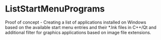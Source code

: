 # ListStartMenuPrograms
Proof of concept - Creating a list of applications installed on Windows based on the available start menu entries and their *.lnk files in C++/Qt and additional filter for graphics applications based on image file extensions.
